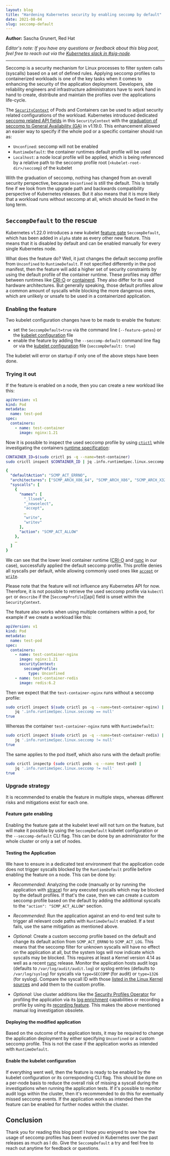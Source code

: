 ```yaml
---
layout: blog
title: "Hardening Kubernetes security by enabling seccomp by default"
date: 2021-08-04
slug: seccomp-default
---
```


**Author:** Sascha Grunert, Red Hat

_Editor's note: If you have any questions or feedback about this blog post, feel
free to reach out via the [Kubernetes slack in #sig-node][slack]._

[slack]: https://kubernetes.slack.com/messages/sig-node

---

Seccomp is a security mechanism for Linux processes to filter system calls
(syscalls) based on a set of defined rules. Applying seccomp profiles to
containerized workloads is one of the key tasks when it comes to enhancing the
security of the application deployment. Developers, site reliability engineers
and infrastructure administrators have to work hand in hand to create,
distribute and maintain the profiles over the applications life-cycle.

The [`SecurityContext`][seccontext] of Pods and Containers can be used to adjust
security related configurations of the workload. Kubernetes introduced dedicated
[seccomp related API fields][seccontext] in this `SecurityContext` with the [graduation
of seccomp to General Availability (GA)][ga] in v1.19.0. This enhancement
allowed an easier way to specify if the whole pod or a specific container should
run as:

[seccontext]: /docs/reference/kubernetes-api/workload-resources/pod-v1/#security-context-1
[ga]: https://github.com/kubernetes/enhancements/blob/cccc6fa/keps/sig-node/135-seccomp/README.md#seccomp-to-ga

- `Unconfined`: seccomp will not be enabled
- `RuntimeDefault`: the container runtimes default profile will be used
- `Localhost`: a node local profile will be applied, which is being referenced
  by a relative path to the seccomp profile root (`<kubelet-root-dir>/seccomp`)
  of the kubelet

With the graduation of seccomp, nothing has changed from an overall security
perspective, because `Unconfined` is still the default. This is totally fine if
we look from the upgrade path and backwards compatibility perspective of
Kubernetes releases. But it also means that it is more likely that a workload
runs without seccomp at all, which should be fixed in the long term.

## `SeccompDefault` to the rescue

Kubernetes v1.22.0 introduces a new kubelet [feature gate][gate]
`SeccompDefault`, which has been added in `alpha` state as every other new
feature. This means that it is disabled by default and can be enabled manually
for every single Kubernetes node.

[gate]: /docs/reference/command-line-tools-reference/feature-gates

What does the feature do? Well, it just changes the default seccomp profile from
`Unconfined` to `RuntimeDefault`. If not specified differently in the pod
manifest, then the feature will add a higher set of security constraints by
using the default profile of the container runtime. These profiles may differ
between runtimes like [CRI-O][crio] or [containerd][ctrd]. They also differ for
its used hardware architectures. But generally speaking, those default profiles
allow a common amount of syscalls while blocking the more dangerous ones, which
are unlikely or unsafe to be used in a containerized application.

[crio]: https://github.com/cri-o/cri-o/blob/fe30d62/vendor/github.com/containers/common/pkg/seccomp/default_linux.go#L45
[ctrd]: https://github.com/containerd/containerd/blob/e1445df/contrib/seccomp/seccomp_default.go#L51

### Enabling the feature

Two kubelet configuration changes have to be made to enable the feature:

- set the `SeccompDefault=true` via the command line (`--feature-gates`) or the
  [kubelet configuration][kubelet] file
- enable the feature by adding the `--seccomp-default` command line flag or via
  the [kubelet configuration][kubelet] file (`seccompDefault: true`)

[kubelet]: /docs/tasks/administer-cluster/kubelet-config-file

The kubelet will error on startup if only one of the above steps have been done.

### Trying it out

If the feature is enabled on a node, then you can create a new workload like
this:

```yaml
apiVersion: v1
kind: Pod
metadata:
  name: test-pod
spec:
  containers:
    - name: test-container
      image: nginx:1.21
```

Now it is possible to inspect the used seccomp profile by using
[`ctictl`][ctictl] while investigating the containers [runtime
specification][rspec]:

[ctictl]: https://github.com/kubernetes-sigs/cri-tools
[rspec]: https://github.com/opencontainers/runtime-spec/blob/0c021c1/config-linux.md#seccomp

```bash
CONTAINER_ID=$(sudo crictl ps -q --name=test-container)
sudo crictl inspect $CONTAINER_ID | jq .info.runtimeSpec.linux.seccomp
```

```yaml
{
  "defaultAction": "SCMP_ACT_ERRNO",
  "architectures": ["SCMP_ARCH_X86_64", "SCMP_ARCH_X86", "SCMP_ARCH_X32"],
  "syscalls": [
    {
      "names": [
        "_llseek",
        "_newselect",
        "accept",
        …
        "write",
        "writev"
      ],
      "action": "SCMP_ACT_ALLOW"
    },
    …
  ]
}
```

We can see that the lower level container runtime ([CRI-O][crio-home] and
[runc][runc] in our case), successfully applied the default seccomp profile.
This profile denies all syscalls per default, while allowing commonly used ones
like [`accept`][accept] or [`write`][write].

[crio-home]: https://github.com/cri-o/cri-o
[runc]: https://github.com/opencontainers/runc
[accept]: https://man7.org/linux/man-pages/man2/accept.2.html
[write]: https://man7.org/linux/man-pages/man2/write.2.html

Please note that the feature will not influence any Kubernetes API for now.
Therefore, it is not possible to retrieve the used seccomp profile via `kubectl`
`get` or `describe` if the [`SeccompProfile`][api] field is unset within the
`SecurityContext`.

The feature also works when using multiple containers within a pod, for example
if we create a workload like this:

```yaml
apiVersion: v1
kind: Pod
metadata:
  name: test-pod
spec:
  containers:
    - name: test-container-nginx
      image: nginx:1.21
      securityContext:
        seccompProfile:
          type: Unconfined
    - name: test-container-redis
      image: redis:6.2
```

Then we expect that the `test-container-nginx` runs without a seccomp profile:

```bash
sudo crictl inspect $(sudo crictl ps -q --name=test-container-nginx) |
    jq '.info.runtimeSpec.linux.seccomp == null'
true
```

Whereas the container `test-container-nginx` runs with `RuntimeDefault`:

```bash
sudo crictl inspect $(sudo crictl ps -q --name=test-container-redis) |
    jq '.info.runtimeSpec.linux.seccomp != null'
true
```

The same applies to the pod itself, which also runs with the default profile:

```bash
sudo crictl inspectp (sudo crictl pods -q --name test-pod) |
    jq '.info.runtimeSpec.linux.seccomp != null'
true
```

### Upgrade strategy

It is recommended to enable the feature in multiple steps, whereas different
risks and mitigations exist for each one.

#### Feature gate enabling

Enabling the feature gate at the kubelet level will not turn on the feature, but
will make it possible by using the `SeccompDefault` kubelet configuration or the
`--seccomp-default` CLI flag. This can be done by an administrator for the whole
cluster or only a set of nodes.

#### Testing the Application

We have to ensure in a dedicated test environment that the application code does
not trigger syscalls blocked by the `RuntimeDefault` profile before enabling the
feature on a node. This can be done by:

- _Recommended_: Analyzing the code (manually or by running the application with
  [strace][strace]) for any executed syscalls which may be blocked by the
  default profiles. If that's the case, then we can create a custom seccomp
  profile based on the default by adding the additional syscalls to the
  `"action": "SCMP_ACT_ALLOW"` section.

- _Recommended_: Run the application against an end-to-end test suite to trigger
  all relevant code paths with `RuntimeDefault` enabled. If a test fails, use
  the same mitigation as mentioned above.

- _Optional_: Create a custom seccomp profile based on the default and change
  its default action from `SCMP_ACT_ERRNO` to `SCMP_ACT_LOG`. This means that
  the seccomp filter for unknown syscalls will have no effect on the application
  at all, but the system logs will now indicate which syscalls may be blocked.
  This requires at least a Kernel version 4.14 as well as a recent [runc][runc]
  release. Monitor the application hosts audit logs (defaults to
  `/var/log/audit/audit.log`) or syslog entries (defaults to `/var/log/syslog`)
  for syscalls via `type=SECCOMP` (for audit) or `type=1326` (for syslog).
  Compare the syscall ID with those [listed in the Linux Kernel
  sources][syscalls] and add them to the custom profile.

- _Optional_: Use cluster additions like the [Security Profiles Operator][spo]
  for profiling the application via its [log enrichment][logs] capabilities or
  recording a profile by using its [recording feature][rec]. This makes the
  above mentioned manual log investigation obsolete.

[syscalls]: https://github.com/torvalds/linux/blob/7bb7f2a/arch/x86/entry/syscalls/syscall_64.tbl
[spo]: https://github.com/kubernetes-sigs/security-profiles-operator
[logs]: https://github.com/kubernetes-sigs/security-profiles-operator/blob/c90ef3a/installation-usage.md#record-profiles-from-workloads-with-profilerecordings
[rec]: https://github.com/kubernetes-sigs/security-profiles-operator/blob/c90ef3a/installation-usage.md#using-the-log-enricher
[strace]: https://man7.org/linux/man-pages/man1/strace.1.html

#### Deploying the modified application

Based on the outcome of the application tests, it may be required to change the
application deployment by either specifying `Unconfined` or a custom seccomp
profile. This is not the case if the application works as intended with
`RuntimeDefault`.

#### Enable the kubelet configuration

If everything went well, then the feature is ready to be enabled by the kubelet
configuration or its corresponding CLI flag. This should be done on a per-node
basis to reduce the overall risk of missing a syscall during the investigations
when running the application tests. If it's possible to monitor audit logs
within the cluster, then it's recommended to do this for eventually missed
seccomp events. If the application works as intended then the feature can be
enabled for further nodes within the cluster.

## Conclusion

Thank you for reading this blog post! I hope you enjoyed to see how the usage of
seccomp profiles has been evolved in Kubernetes over the past releases as much
as I do. Give the `SeccompDefault` a try and feel free to reach out anytime for
feedback or questions.
